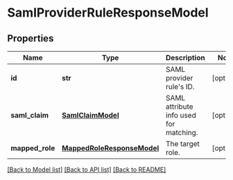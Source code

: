# SamlProviderRuleResponseModel

## Properties
Name | Type | Description | Notes
------------ | ------------- | ------------- | -------------
**id** | **str** | SAML provider rule&#39;s ID. | [optional] 
**saml_claim** | [**SamlClaimModel**](SamlClaimModel.md) | SAML attribute info used for matching. | [optional] 
**mapped_role** | [**MappedRoleResponseModel**](MappedRoleResponseModel.md) | The target role. | [optional] 

[[Back to Model list]](../README.md#documentation-for-models) [[Back to API list]](../README.md#documentation-for-api-endpoints) [[Back to README]](../README.md)


